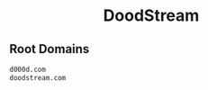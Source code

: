 


<h1 align="center">DoodStream</h1>  


## Root Domains


```html
d000d.com
doodstream.com
```  

<br>
